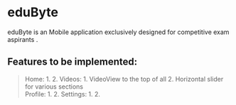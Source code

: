 # eduByte 
eduByte is an Mobile application exclusively designed for competitive exam aspirants . 
## Features to be implemented:
 > Home:
        1. 
        2.
 > Videos:
        1. VideoView to the top of all
        2. Horizontal slider for various sections  
 > Profile:
        1. 
        2.
 > Settings:
        1. 
        2.